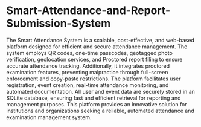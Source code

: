 # Smart-Attendance-and-Report-Submission-System
The Smart Attendance System is a scalable, cost-effective, and web-based platform designed for efficient and secure attendance management. The system employs QR codes, one-time passcodes, geotagged photo verification, geolocation services, and Proctored report filing to ensure accurate attendance tracking. Additionally, it integrates proctored examination features, preventing malpractice through full-screen enforcement and copy-paste restrictions. The platform facilitates user registration, event creation, real-time attendance monitoring, and automated documentation. All user and event data are securely stored in an SQLite database, ensuring fast and efficient retrieval for reporting and management purposes. This platform provides an innovative solution for institutions and organizations seeking a reliable, automated attendance and examination management system.
